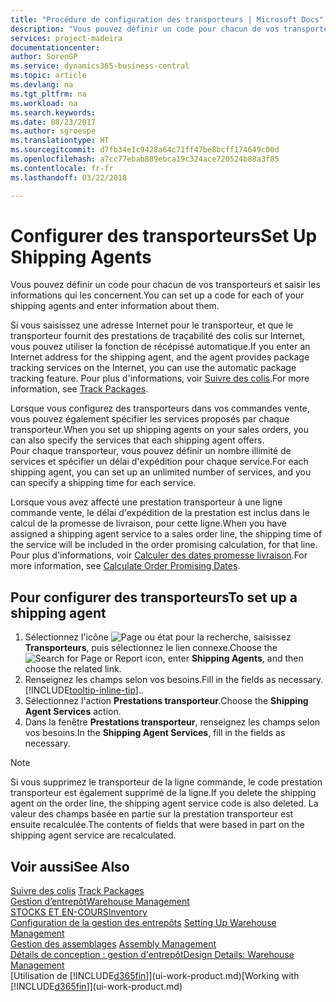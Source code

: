 ```yaml
---
title: "Procédure de configuration des transporteurs | Microsoft Docs"
description: "Vous pouvez définir un code pour chacun de vos transporteurs et saisir les informations qui les concernent."
services: project-madeira
documentationcenter: 
author: SorenGP
ms.service: dynamics365-business-central
ms.topic: article
ms.devlang: na
ms.tgt_pltfrm: na
ms.workload: na
ms.search.keywords: 
ms.date: 08/23/2017
ms.author: sgroespe
ms.translationtype: HT
ms.sourcegitcommit: d7fb34e1c9428a64c71ff47be8bcff174649c00d
ms.openlocfilehash: a7cc77ebab889ebca19c324ace720524b88a3f85
ms.contentlocale: fr-fr
ms.lasthandoff: 03/22/2018

---
```

# <a name="set-up-shipping-agents"></a><span data-ttu-id="f2e3f-103">Configurer des transporteurs</span><span class="sxs-lookup"><span data-stu-id="f2e3f-103">Set Up Shipping Agents</span></span>
<span data-ttu-id="f2e3f-104">Vous pouvez définir un code pour chacun de vos transporteurs et saisir les informations qui les concernent.</span><span class="sxs-lookup"><span data-stu-id="f2e3f-104">You can set up a code for each of your shipping agents and enter information about them.</span></span>  

<span data-ttu-id="f2e3f-105">Si vous saisissez une adresse Internet pour le transporteur, et que le transporteur fournit des prestations de traçabilité des colis sur Internet, vous pouvez utiliser la fonction de récépissé automatique.</span><span class="sxs-lookup"><span data-stu-id="f2e3f-105">If you enter an Internet address for the shipping agent, and the agent provides package tracking services on the Internet, you can use the automatic package tracking feature.</span></span> <span data-ttu-id="f2e3f-106">Pour plus d'informations, voir [Suivre des colis](sales-how-track-packages.md).</span><span class="sxs-lookup"><span data-stu-id="f2e3f-106">For more information, see [Track Packages](sales-how-track-packages.md).</span></span>

<span data-ttu-id="f2e3f-107">Lorsque vous configurez des transporteurs dans vos commandes vente, vous pouvez également spécifier les services proposés par chaque transporteur.</span><span class="sxs-lookup"><span data-stu-id="f2e3f-107">When you set up shipping agents on your sales orders, you can also specify the services that each shipping agent offers.</span></span>  
<span data-ttu-id="f2e3f-108">Pour chaque transporteur, vous pouvez définir un nombre illimité de services et spécifier un délai d'expédition pour chaque service.</span><span class="sxs-lookup"><span data-stu-id="f2e3f-108">For each shipping agent, you can set up an unlimited number of services, and you can specify a shipping time for each service.</span></span>  

<span data-ttu-id="f2e3f-109">Lorsque vous avez affecté une prestation transporteur à une ligne commande vente, le délai d'expédition de la prestation est inclus dans le calcul de la promesse de livraison, pour cette ligne.</span><span class="sxs-lookup"><span data-stu-id="f2e3f-109">When you have assigned a shipping agent service to a sales order line, the shipping time of the service will be included in the order promising calculation, for that line.</span></span> <span data-ttu-id="f2e3f-110">Pour plus d'informations, voir [Calculer des dates promesse livraison](sales-how-to-calculate-order-promising-dates.md).</span><span class="sxs-lookup"><span data-stu-id="f2e3f-110">For more information, see [Calculate Order Promising Dates](sales-how-to-calculate-order-promising-dates.md).</span></span>

## <a name="to-set-up-a-shipping-agent"></a><span data-ttu-id="f2e3f-111">Pour configurer des transporteurs</span><span class="sxs-lookup"><span data-stu-id="f2e3f-111">To set up a shipping agent</span></span>  
1.  <span data-ttu-id="f2e3f-112">Sélectionnez l'icône ![Page ou état pour la recherche](media/ui-search/search_small.png "Page ou état pour la recherche"), saisissez **Transporteurs**, puis sélectionnez le lien connexe.</span><span class="sxs-lookup"><span data-stu-id="f2e3f-112">Choose the ![Search for Page or Report](media/ui-search/search_small.png "Search for Page or Report icon") icon, enter **Shipping Agents**, and then choose the related link.</span></span>  
2.  <span data-ttu-id="f2e3f-113">Renseignez les champs selon vos besoins.</span><span class="sxs-lookup"><span data-stu-id="f2e3f-113">Fill in the fields as necessary.</span></span> [!INCLUDE[tooltip-inline-tip](includes/tooltip-inline-tip_md.md)]<span data-ttu-id="f2e3f-114">.</span><span class="sxs-lookup"><span data-stu-id="f2e3f-114">.</span></span>  
3.  <span data-ttu-id="f2e3f-115">Sélectionnez l'action **Prestations transporteur**.</span><span class="sxs-lookup"><span data-stu-id="f2e3f-115">Choose the **Shipping Agent Services** action.</span></span>
4. <span data-ttu-id="f2e3f-116">Dans la fenêtre **Prestations transporteur**, renseignez les champs selon vos besoins.</span><span class="sxs-lookup"><span data-stu-id="f2e3f-116">In the **Shipping Agent Services**, fill in the fields as necessary.</span></span>

> [!NOTE]  
>  <span data-ttu-id="f2e3f-117">Si vous supprimez le transporteur de la ligne commande, le code prestation transporteur est également supprimé de la ligne.</span><span class="sxs-lookup"><span data-stu-id="f2e3f-117">If you delete the shipping agent on the order line, the shipping agent service code is also deleted.</span></span> <span data-ttu-id="f2e3f-118">La valeur des champs basée en partie sur la prestation transporteur est ensuite recalculée.</span><span class="sxs-lookup"><span data-stu-id="f2e3f-118">The contents of fields that were based in part on the shipping agent service are recalculated.</span></span>  

## <a name="see-also"></a><span data-ttu-id="f2e3f-119">Voir aussi</span><span class="sxs-lookup"><span data-stu-id="f2e3f-119">See Also</span></span>
<span data-ttu-id="f2e3f-120">[Suivre des colis](sales-how-track-packages.md)  </span><span class="sxs-lookup"><span data-stu-id="f2e3f-120">[Track Packages](sales-how-track-packages.md)  </span></span>  
[<span data-ttu-id="f2e3f-121">Gestion d’entrepôt</span><span class="sxs-lookup"><span data-stu-id="f2e3f-121">Warehouse Management</span></span>](warehouse-manage-warehouse.md)  
[<span data-ttu-id="f2e3f-122">STOCKS ET EN-COURS</span><span class="sxs-lookup"><span data-stu-id="f2e3f-122">Inventory</span></span>](inventory-manage-inventory.md)  
<span data-ttu-id="f2e3f-123">[Configuration de la gestion des entrepôts](warehouse-setup-warehouse.md)   </span><span class="sxs-lookup"><span data-stu-id="f2e3f-123">[Setting Up Warehouse Management](warehouse-setup-warehouse.md)   </span></span>  
<span data-ttu-id="f2e3f-124">[Gestion des assemblages](assembly-assemble-items.md)  </span><span class="sxs-lookup"><span data-stu-id="f2e3f-124">[Assembly Management](assembly-assemble-items.md)  </span></span>  
[<span data-ttu-id="f2e3f-125">Détails de conception : gestion d'entrepôt</span><span class="sxs-lookup"><span data-stu-id="f2e3f-125">Design Details: Warehouse Management</span></span>](design-details-warehouse-management.md)  
<span data-ttu-id="f2e3f-126">[Utilisation de [!INCLUDE[d365fin](includes/d365fin_md.md)]](ui-work-product.md)</span><span class="sxs-lookup"><span data-stu-id="f2e3f-126">[Working with [!INCLUDE[d365fin](includes/d365fin_md.md)]](ui-work-product.md)</span></span>  

